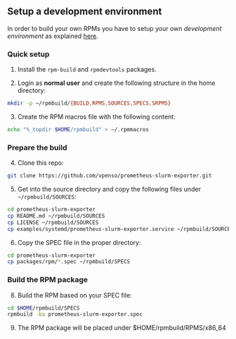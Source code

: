 ## Setup a development environment

In order to build your own RPMs you have to setup your own _development environment_ as explained [here](https://wiki.centos.org/HowTos/SetupRpmBuildEnvironment).

### Quick setup

1. Install the ``rpm-build`` and ``rpmdevtools`` packages.

2. Login as **normal user** and create the following structure in the home directory:
```bash
mkdir -p ~/rpmbuild/{BUILD,RPMS,SOURCES,SPECS,SRPMS}
```
3. Create the RPM macros file with the following content:
```bash
echo "%_topdir $HOME/rpmbuild" > ~/.rpmmacros
```

### Prepare the build
 
4. Clone this repo:
```bash
git clone https://github.com/vpenso/prometheus-slurm-exporter.git
```
5. Get into the source directory and copy the following files under ``~/rpmbuild/SOURCES``:
```bash
cd prometheus-slurm-exporter
cp README.md ~/rpmbuild/SOURCES
cp LICENSE ~/rpmbuild/SOURCES
cp examples/systemd/prometheus-slurm-exporter.service ~/rpmbuild/SOURCES
```
6. Copy the SPEC file in the proper directory:
```bash
cd prometheus-slurm-exporter
cp packages/rpm/*.spec ~/rpmbuild/SPECS
```

### Build the RPM package

8. Build the RPM based on your SPEC file:
```bash
cd $HOME/rpmbuild/SPECS
rpmbuild -ba prometheus-slurm-exporter.spec
```
9. The RPM package will be placed under $HOME/rpmbuild/RPMS/x86_64
